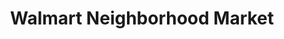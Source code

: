---
title: "Walmart Neighborhood Market"
url: /orlando/walmart-neighborhood-market-avalon-park-south-boulevard/
shop: Supermarkt
---